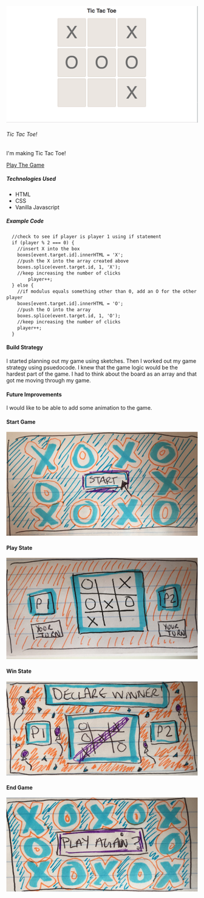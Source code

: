 ![Tic Tac Toe](/readme-assets/tictactoeboard.png "Tic Tac Toe")

###### Tic Tac Toe! ####

I'm making Tic Tac Toe! 

[Play The Game](https://git.generalassemb.ly/pages/aileenmwong/project-1/)
 
##### Technologies Used ###

- HTML
- CSS
- Vanilla Javascript

##### Example Code ###

```function checkPlayable (event) {
  //check to see if player is player 1 using if statement
  if (player % 2 === 0) {
    //insert X into the box
    boxes[event.target.id].innerHTML = 'X';
    //push the X into the array created above
    boxes.splice(event.target.id, 1, 'X');
    //keep increasing the number of clicks
        player++;
  } else {
    //if modulus equals something other than 0, add an O for the other player
    boxes[event.target.id].innerHTML = 'O';
    //push the O into the array
    boxes.splice(event.target.id, 1, 'O');
    //keep increasing the number of clicks
    player++;
  }
```

#### Build Strategy ###

I started planning out my game using sketches. Then I worked out my game strategy using psuedocode. I knew that the game logic would be the hardest part of the game. I had to think about the board as an array and that got me moving through my game.

#### Future Improvements ###
I would like to be able to add some animation to the game. 

#### Start Game ###
![Tic Tac Toe](/readme-assets/startgame.jpg "Start Tic Tac Toe")

#### Play State ###
![Tic Tac Toe](/readme-assets/playstate.jpg "Play Tic Tac Toe")

#### Win State ###
![Tic Tac Toe](/readme-assets/winnerstate.jpg "Win Tic Tac Toe")

#### End Game ###
![Tic Tac Toe](/readme-assets/reset.jpg "End Tic Tac Toe")
